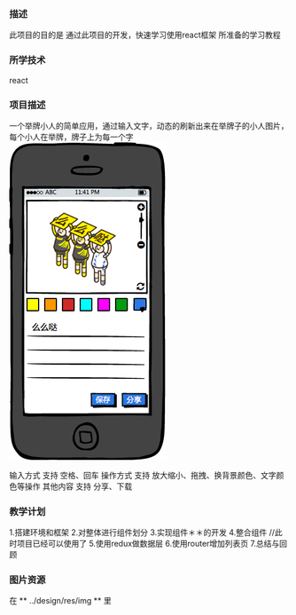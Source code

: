 ### 描述
此项目的目的是 通过此项目的开发，快速学习使用react框架 所准备的学习教程

### 所学技术
react

### 项目描述
一个举牌小人的简单应用，通过输入文字，动态的刷新出来在举牌子的小人图片，每个小人在举牌，牌子上为每一个字
![](../design/prototype/editor.png)

输入方式 支持 空格、回车
操作方式 支持 放大缩小、拖拽、换背景颜色、文字颜色等操作
其他内容 支持 分享、下载

### 教学计划
1.搭建环境和框架
2.对整体进行组件划分
3.实现组件＊＊的开发
4.整合组件
//此时项目已经可以使用了
5.使用redux做数据层
6.使用router增加列表页
7.总结与回顾

### 图片资源
在 ** ../design/res/img ** 里
